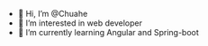 - 👋 Hi, I’m @Chuahe
- 👀 I’m interested in web developer 
- 🌱 I’m currently learning Angular and Spring-boot


<!---
Chuahe/Chuahe is a ✨ special ✨ repository because its `README.md` (this file) appears on your GitHub profile.
You can click the Preview link to take a look at your changes.
--->
